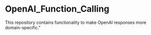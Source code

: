 # OpenAI_Function_Calling
This repository contains functionality to make OpenAI responses more domain-specific."
